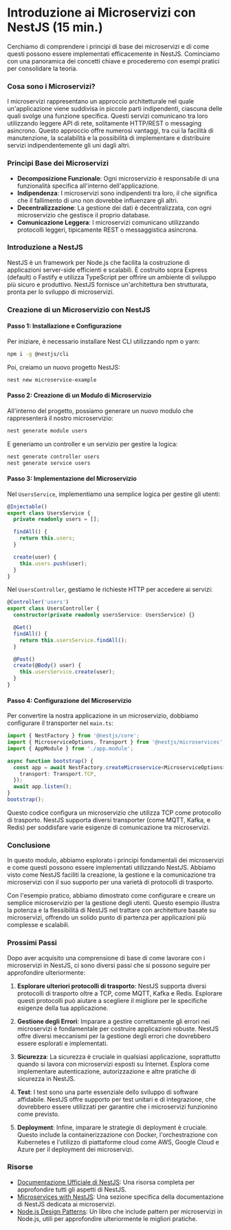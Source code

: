 # Introduzione ai Microservizi con NestJS (15 min.)

Cerchiamo di comprendere i principi di base dei microservizi e di come questi possono essere implementati efficacemente in NestJS. Cominciamo con una panoramica dei concetti chiave e procederemo con esempi pratici per consolidare la teoria.

### Cosa sono i Microservizi?

I microservizi rappresentano un approccio architetturale nel quale un'applicazione viene suddivisa in piccole parti indipendenti, ciascuna delle quali svolge una funzione specifica. Questi servizi comunicano tra loro utilizzando leggere API di rete, solitamente HTTP/REST o messaging asincrono. Questo approccio offre numerosi vantaggi, tra cui la facilità di manutenzione, la scalabilità e la possibilità di implementare e distribuire servizi indipendentemente gli uni dagli altri.

### Principi Base dei Microservizi

- **Decomposizione Funzionale**: Ogni microservizio è responsabile di una funzionalità specifica all'interno dell'applicazione.
- **Indipendenza**: I microservizi sono indipendenti tra loro, il che significa che il fallimento di uno non dovrebbe influenzare gli altri.
- **Decentralizzazione**: La gestione dei dati è decentralizzata, con ogni microservizio che gestisce il proprio database.
- **Comunicazione Leggera**: I microservizi comunicano utilizzando protocolli leggeri, tipicamente REST o messaggistica asincrona.

### Introduzione a NestJS

NestJS è un framework per Node.js che facilita la costruzione di applicazioni server-side efficienti e scalabili. È costruito sopra Express (default) o Fastify e utilizza TypeScript per offrire un ambiente di sviluppo più sicuro e produttivo. NestJS fornisce un'architettura ben strutturata, pronta per lo sviluppo di microservizi.

### Creazione di un Microservizio con NestJS

#### Passo 1: Installazione e Configurazione

Per iniziare, è necessario installare Nest CLI utilizzando npm o yarn:

```bash
npm i -g @nestjs/cli
```

Poi, creiamo un nuovo progetto NestJS:

```bash
nest new microservice-example
```

#### Passo 2: Creazione di un Modulo di Microservizio

All'interno del progetto, possiamo generare un nuovo modulo che rappresenterà il nostro microservizio:

```bash
nest generate module users
```

E generiamo un controller e un servizio per gestire la logica:

```bash
nest generate controller users
nest generate service users
```

#### Passo 3: Implementazione del Microservizio

Nel `UsersService`, implementiamo una semplice logica per gestire gli utenti:

```typescript
@Injectable()
export class UsersService {
  private readonly users = [];

  findAll() {
    return this.users;
  }

  create(user) {
    this.users.push(user);
  }
}
```

Nel `UsersController`, gestiamo le richieste HTTP per accedere ai servizi:

```typescript
@Controller('users')
export class UsersController {
  constructor(private readonly usersService: UsersService) {}

  @Get()
  findAll() {
    return this.usersService.findAll();
  }

  @Post()
  create(@Body() user) {
    this.usersService.create(user);
  }
}
```

#### Passo 4: Configurazione del Microservizio

Per convertire la nostra applicazione in un microservizio, dobbiamo configurare il transporter nel `main.ts`:

```typescript
import { NestFactory } from '@nestjs/core';
import { MicroserviceOptions, Transport } from '@nestjs/microservices';
import { AppModule } from './app.module';

async function bootstrap() {
  const app = await NestFactory.createMicroservice<MicroserviceOptions>(AppModule, {
    transport: Transport.TCP,
  });
  await app.listen();
}
bootstrap();
```

Questo codice configura un microservizio che utilizza TCP come protocollo di trasporto. NestJS supporta diversi transporter (come MQTT, Kafka, e Redis) per soddisfare varie esigenze di comunicazione tra microservizi.

### Conclusione

In questo modulo, abbiamo esplorato i principi fondamentali dei microservizi e come questi possono essere implementati utilizzando NestJS. Abbiamo visto come NestJS faciliti la creazione, la gestione e la comunicazione tra microservizi con il suo supporto per una varietà di protocolli di trasporto. 

Con l'esempio pratico, abbiamo dimostrato come configurare e creare un semplice microservizio per la gestione degli utenti. Questo esempio illustra la potenza e la flessibilità di NestJS nel trattare con architetture basate su microservizi, offrendo un solido punto di partenza per applicazioni più complesse e scalabili.

### Prossimi Passi

Dopo aver acquisito una comprensione di base di come lavorare con i microservizi in NestJS, ci sono diversi passi che si possono seguire per approfondire ulteriormente:

1. **Esplorare ulteriori protocolli di trasporto**: NestJS supporta diversi protocolli di trasporto oltre a TCP, come MQTT, Kafka e Redis. Esplorare questi protocolli può aiutare a scegliere il migliore per le specifiche esigenze della tua applicazione.

2. **Gestione degli Errori**: Imparare a gestire correttamente gli errori nei microservizi è fondamentale per costruire applicazioni robuste. NestJS offre diversi meccanismi per la gestione degli errori che dovrebbero essere esplorati e implementati.

3. **Sicurezza**: La sicurezza è cruciale in qualsiasi applicazione, soprattutto quando si lavora con microservizi esposti su Internet. Esplora come implementare autenticazione, autorizzazione e altre pratiche di sicurezza in NestJS.

4. **Test**: I test sono una parte essenziale dello sviluppo di software affidabile. NestJS offre supporto per test unitari e di integrazione, che dovrebbero essere utilizzati per garantire che i microservizi funzionino come previsto.

5. **Deployment**: Infine, imparare le strategie di deployment è cruciale. Questo include la containerizzazione con Docker, l'orchestrazione con Kubernetes e l'utilizzo di piattaforme cloud come AWS, Google Cloud e Azure per il deployment dei microservizi.

### Risorse

- [Documentazione Ufficiale di NestJS](https://docs.nestjs.com): Una risorsa completa per approfondire tutti gli aspetti di NestJS.
- [Microservices with NestJS](https://docs.nestjs.com/microservices/basics): Una sezione specifica della documentazione di NestJS dedicata ai microservizi.
- [Node.js Design Patterns](https://www.nodejsdesignpatterns.com): Un libro che include pattern per microservizi in Node.js, utili per approfondire ulteriormente le migliori pratiche.
